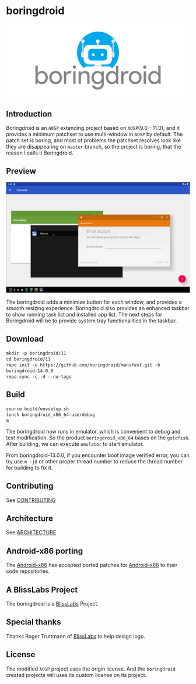 # boringdroid

![boringdroid logo](./images/logo.png)

## Introduction

Boringdroid is an `AOSP` extending project based on `AOSP`(9.0 - 11.0), and it provides a minimum patchset to use multi-window in `AOSP` by default. The patch set is boring, and most of problems the patchset resolves look like they are disappearing on `master` branch, so the project is boring, that the reason I calls it Boringdroid.

## Preview

![screenshot with multi-window](./images/screenshot-multi-window.png)

The boringdroid adds a minimize button for each window, and provides a smooth resizing experience. Boringdroid also provides an enhanced taskbar to show running task list and installed app list. The next steps for Boringdroid will be to provide system tray functionalities in the taskbar.

## Download

```shell
mkdir -p boringdroid/11
cd boringdroid/11
repo init -u https://github.com/boringdroid/manifest.git -b boringdroid-14.0.0
repo sync -c -d --no-tags
```
## Build

```shell
source build/envsetup.sh
lunch boringdroid_x86_64-userdebug
m
```

The boringdroid now runs in emulator, which is convenient to debug and test modification. So the product `boringdroid_x86_64` bases on the `goldfish`. After building, we can execute `emulator` to start emulator.

From boringdroid-13.0.0, if you encounter boot image verified error, you can try use `m -j8` or other proper thread number to reduce the thread number for building to fix it.

## Contributing

See [CONTRIBUTING](CONTRIBUTING.md)

## Architecture

See [ARCHITECTURE](ARCHITECTURE.md)

## Android-x86 porting

The [Android-x86](https://www.android-x86.org/) has accepted ported patches for [Android-x86](https://www.android-x86.org/) to their code repositories.

## A BlissLabs Project

The boringdroid is a [BlissLabs](https://blisslabs.org/) Project.

## Special thanks

Thanks Roger Truttmann of [BlissLabs](https://blissos.org/) to help design logo.

## License

The modified `AOSP` project uses the origin license. And the `boringdroid` created projects will uses its custom license on its project.
